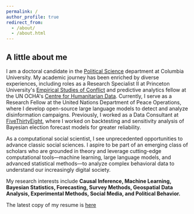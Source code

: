```yaml
---
permalink: /
author_profile: true
redirect_from: 
  - /about/
  - /about.html
---
```


<h2> A little about me </h2>

I am a doctoral candidate in the [Political Science](https://polisci.columbia.edu/content/manu-singh) department at Columbia University. My academic journey has been enriched by diverse experiences, including roles as a Research Specialist II at Princeton University's [Empirical Studies of Conflict](https://esoc.princeton.edu/) and predictive analytics fellow at the UN OCHA's [Centre for Humanitarian Data](https://data.humdata.org/). Currently, I serve as a Research Fellow at the United Nations Department of Peace Operations, where I develop open-source large language models to detect and analyze disinformation campaigns. Previously, I worked as a Data Consultant at [FiveThirtyEight](https://projects.fivethirtyeight.com/), where I worked on backtesting and sensitivity analysis of Bayesian election forecast models for greater reliability.

As a computational social scientist, I see unprecedented opportunities to advance classic social sciences. I aspire to be part of an emerging class of scholars who are grounded in theory and leverage cutting-edge computational tools—machine learning, large language models, and advanced statistical methods—to analyze complex behavioral data to understand our increasingly digital society.

My research interests include **Causal Inference, Machine Learning, Bayesian Statistics, Forecasting, Survey Methods, Geospatial Data Analysis, Experimental Methods, Social Media, and Political Behavior.**

The latest copy of my resume is [here](https://www.dropbox.com/scl/fi/w03s9afcivt22h49m7z89/MSB_CV_Nov2024.pdf?rlkey=cdss6b26lc03z0v4za102qttm&st=72c7p936&dl=0)


